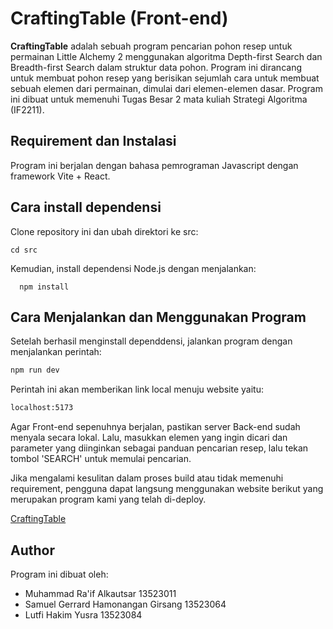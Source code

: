 # CraftingTable (Front-end)

**CraftingTable** adalah sebuah program pencarian pohon resep untuk permainan Little Alchemy 2 menggunakan algoritma Depth-first Search dan Breadth-first Search dalam struktur data pohon. Program ini dirancang untuk membuat pohon resep yang berisikan sejumlah cara untuk membuat sebuah elemen dari permainan, dimulai dari elemen-elemen dasar. Program ini dibuat untuk memenuhi Tugas Besar 2 mata kuliah Strategi Algoritma (IF2211).

## Requirement dan Instalasi  
Program ini berjalan dengan bahasa pemrograman Javascript dengan framework Vite + React.


## Cara install dependensi
Clone repository ini dan ubah direktori ke src:

  ```
  cd src
  ```

Kemudian, install dependensi Node.js dengan menjalankan:
```
  npm install
  ```

## Cara Menjalankan dan Menggunakan Program  
Setelah berhasil menginstall dependdensi, jalankan program dengan menjalankan perintah: 

```bash
npm run dev 
```

Perintah ini akan memberikan link local menuju website yaitu:
```bash
localhost:5173 
```

Agar Front-end sepenuhnya berjalan, pastikan server Back-end sudah menyala secara lokal. Lalu, masukkan elemen yang ingin dicari dan parameter yang diinginkan sebagai panduan pencarian resep, lalu tekan tombol 'SEARCH' untuk memulai pencarian.


Jika mengalami kesulitan dalam proses build atau tidak memenuhi requirement, pengguna dapat langsung menggunakan website berikut yang merupakan program kami yang telah di-deploy.

[CraftingTable](https://tubes2fecraftingtable-production.up.railway.app/)

## Author  
Program ini dibuat oleh:
- Muhammad Ra'if Alkautsar 13523011
- Samuel Gerrard Hamonangan Girsang 13523064
- Lutfi Hakim Yusra 13523084


